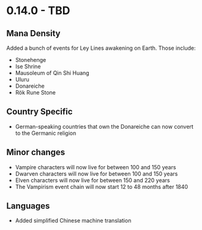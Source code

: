 # 0.14.0 - TBD

## Mana Density
Added a bunch of events for Ley Lines awakening on Earth.
Those include:
- Stonehenge
- Ise Shrine
- Mausoleum of Qin Shi Huang
- Uluru
- Donareiche
- Rök Rune Stone

## Country Specific
- German-speaking countries that own the Donareiche can now convert to the Germanic religion

## Minor changes
- Vampire characters will now live for between 100 and 150 years
- Dwarven characters will now live for between 100 and 150 years
- Elven characters will now live for between 150 and 220 years
- The Vampirism event chain will now start 12 to 48 months after 1840 

## Languages
- Added simplified Chinese machine translation